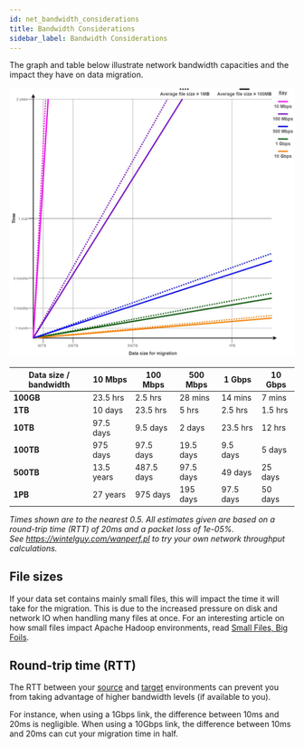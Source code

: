 ```yaml
---
id: net_bandwidth_considerations
title: Bandwidth Considerations
sidebar_label: Bandwidth Considerations
---
```


The graph and table below illustrate network bandwidth capacities and the impact they have on data migration.

![Data migration - illustration of bandwidth measurement](/img/network_bandwidth.jpg)

|Data size / bandwidth|10 Mbps|100 Mbps|500 Mbps|1 Gbps|10 Gbps|
|---|---|---|---|---|---|
|**100GB**|23.5 hrs|2.5 hrs|28 mins|14 mins|7 mins|
|**1TB**|10 days|23.5 hrs|5 hrs|2.5 hrs|1.5 hrs|
|**10TB**|97.5 days|9.5 days|2 days|23.5 hrs|12 hrs|
|**100TB**|975 days|97.5 days|19.5 days|9.5 days|5 days|
|**500TB**|13.5 years|487.5 days|97.5 days|49 days|25 days|
|**1PB**|27 years|975 days|195 days|97.5 days|50 days|

_Times shown are to the nearest 0.5. All estimates given are based on a round-trip time (RTT) of 20ms and a packet loss of 1e-05%._  
_See https://wintelguy.com/wanperf.pl to try your own network throughput calculations._

## File sizes

If your data set contains mainly small files, this will impact the time it will take for the migration. This is due to the increased pressure on disk and network IO when handling many files at once. For an interesting article on how small files impact Apache Hadoop environments, read [Small Files, Big Foils](https://blog.cloudera.com/small-files-big-foils-addressing-the-associated-metadata-and-application-challenges/).

## Round-trip time (RTT)

The RTT between your [source](../../glossary/s.md#source) and [target](../../glossary/t.md#target) environments can prevent you from taking advantage of higher bandwidth levels (if available to you).

For instance, when using a 1Gbps link, the difference between 10ms and 20ms is negligible. When using a 10Gbps link, the difference between 10ms and 20ms can cut your migration time in half.
